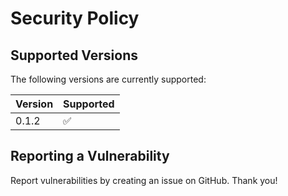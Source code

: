 # Security Policy

## Supported Versions

The following versions are currently supported:

| Version | Supported          |
| ------- | ------------------ |
| 0.1.2   | :white_check_mark: |

## Reporting a Vulnerability

Report vulnerabilities by creating an issue on GitHub. Thank you!
